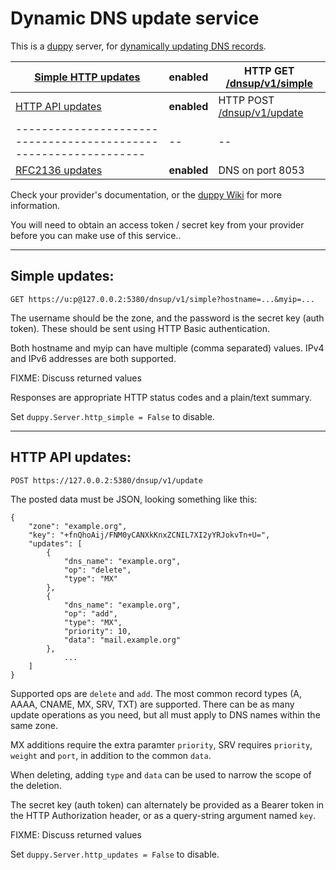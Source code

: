 # Dynamic DNS update service

This is a [duppy](https://github.com/pagekite/duppy/) server, for
[dynamically updating DNS records](https://en.wikipedia.org/wiki/Dynamic_DNS).

| [Simple HTTP updates](#simple)                                   | **enabled** | HTTP GET [/dnsup/v1/simple](/dnsup/v1/simple) |
| ---------------------------------------------------------------- | -- | -- |
| [HTTP API updates](#update)                                      | **enabled** | HTTP POST [/dnsup/v1/update](/dnsup/v1/update) |
| ---------------------------------------------------------------- | -- | -- |
| [RFC2136 updates](https://datatracker.ietf.org/doc/html/rfc2136) | **enabled** | DNS on port 8053 |

Check your provider's documentation, or the
[duppy Wiki](https://github.com/pagekite/duppy/wiki) for more information.

You will need to obtain an access token / secret key from your provider
before you can make use of this service.</a>.

------------------------------------------------------------------------------

<a name="simple"></a>

## Simple updates:


    GET https://u:p@127.0.0.2:5380/dnsup/v1/simple?hostname=...&myip=...

The username should be the zone, and the password is the
secret key (auth token). These should be sent using HTTP Basic
authentication.

Both hostname and myip can have multiple (comma separated)
values. IPv4 and IPv6 addresses are both supported.

FIXME: Discuss returned values

Responses are appropriate HTTP status codes and a plain/text
summary.

Set `duppy.Server.http_simple = False` to disable.


---------


<a name="update"></a>

## HTTP API updates:


    POST https://127.0.0.2:5380/dnsup/v1/update

The posted data must be JSON, looking something like this:

    {
        "zone": "example.org",
        "key": "+fnQhoAij/FNM0yCANXkKnxZCNIL7XI2yYRJokvTn+U=",
        "updates": [
            {
                "dns_name": "example.org",
                "op": "delete",
                "type": "MX"
            },
            {
                "dns_name": "example.org",
                "op": "add",
                "type": "MX",
                "priority": 10,
                "data": "mail.example.org"
            },
                ...
        ]
    }


Supported ops are `delete` and `add`. The most common record
types (A, AAAA, CNAME, MX, SRV, TXT) are supported. There can be
as many update operations as you need, but all must apply to DNS
names within the same zone.

MX additions require the extra paramter `priority`, SRV requires
`priority`, `weight` and `port`, in addition to the common `data`.

When deleting, adding `type` and `data` can be used to narrow
the scope of the deletion.

The secret key (auth token) can alternately be provided as a
Bearer token in the HTTP Authorization header, or as a
query-string argument named `key`.

FIXME: Discuss returned values

Set `duppy.Server.http_updates = False` to disable.
